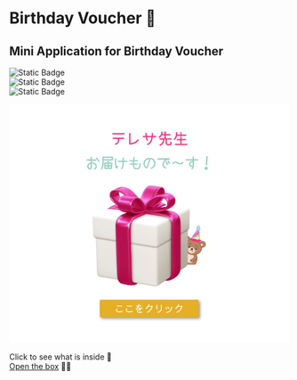# Birthday Voucher 🎉
## Mini Application for Birthday Voucher

![Static Badge](https://img.shields.io/badge/HTML5-F68BB7?style=for-the-badge&logo=HTML5)  
![Static Badge](https://img.shields.io/badge/CSS3-F68BB7?style=for-the-badge&logo=CSS3)  
![Static Badge](https://img.shields.io/badge/JavaScript-F68BB7?style=for-the-badge&logo=JavaScript)  

![website screenshot](./img/readme_image.jpg)

Click to see what is inside 💝  
[Open the box](https://yukosuga.github.io/birthday-voucher/) 🎁✨